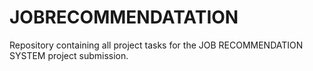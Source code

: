 # JOBRECOMMENDATATION
Repository containing all project tasks for the JOB RECOMMENDATION SYSTEM project submission.
